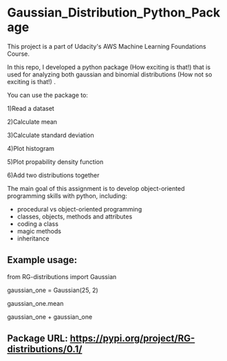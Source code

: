 # Gaussian_Distribution_Python_Package
This project is a part of Udacity's AWS Machine Learning Foundations Course.

In this repo, I developed a python package (How exciting is that!) that is used for analyzing both gaussian and binomial distributions (How not so exciting is that!) .

You can use the package to:

1)Read a dataset

2)Calculate mean

3)Calculate standard deviation

4)Plot histogram

5)Plot propability density function

6)Add two distributions together

The main goal of this assignment is to develop object-oriented programming skills with python, including:

 *   procedural vs object-oriented programming
  *  classes, objects, methods and attributes
   * coding a class
   * magic methods
   * inheritance

## Example usage:
from RG-distributions import Gaussian

gaussian_one = Gaussian(25, 2)

gaussian_one.mean

gaussian_one + gaussian_one

## Package URL: https://pypi.org/project/RG-distributions/0.1/
